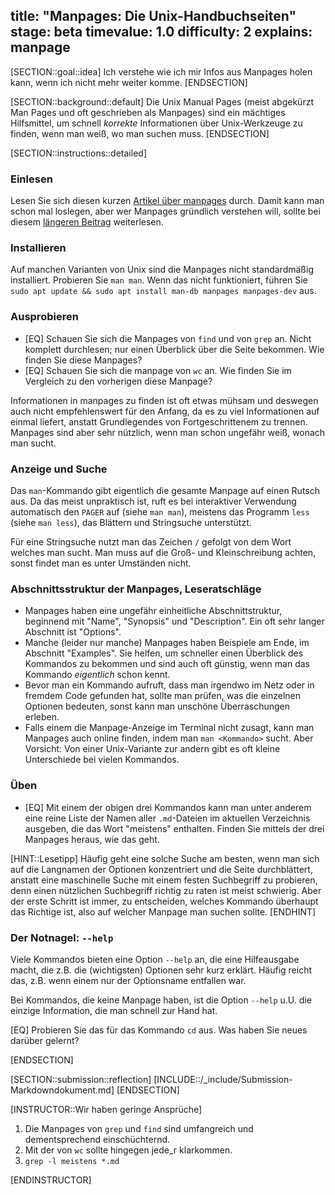 title: "Manpages: Die Unix-Handbuchseiten"
stage: beta
timevalue: 1.0
difficulty: 2
explains: manpage
---

[SECTION::goal::idea]
Ich verstehe wie ich mir Infos aus Manpages holen kann, wenn ich nicht mehr weiter komme.
[ENDSECTION]

[SECTION::background::default]
Die Unix Manual Pages (meist abgekürzt Man Pages und oft geschrieben als Manpages) 
sind ein mächtiges Hilfsmittel, um schnell _korrekte_ Informationen über Unix-Werkzeuge zu finden, 
wenn man weiß, wo man suchen muss.
[ENDSECTION]

[SECTION::instructions::detailed]

### Einlesen

Lesen Sie sich diesen kurzen
[Artikel über manpages](https://www.baeldung.com/linux/man-pages)
durch.
Damit kann man schon mal loslegen, aber wer Manpages gründlich verstehen will,
sollte bei diesem
[längeren Beitrag](https://itsfoss.com/linux-man-page-guide/) 
weiterlesen.


### Installieren

Auf manchen Varianten von Unix sind die Manpages nicht standardmäßig installiert.
Probieren Sie `man man`. 
Wenn das nicht funktioniert, führen Sie 
`sudo apt update && sudo apt install man-db manpages manpages-dev` aus.


### Ausprobieren

- [EQ] Schauen Sie sich die Manpages von `find` und von `grep` an.
  Nicht komplett durchlesen; nur einen Überblick über die Seite bekommen.
  Wie finden Sie diese Manpages?
- [EQ] Schauen Sie sich die manpage von `wc` an. 
  Wie finden Sie im Vergleich zu den vorherigen diese Manpage?

Informationen in manpages zu finden ist oft etwas mühsam und deswegen auch nicht 
empfehlenswert für den Anfang, da es zu viel Informationen auf einmal liefert, anstatt
Grundlegendes von Fortgeschrittenem zu trennen.
Manpages sind aber sehr nützlich, wenn man schon ungefähr weiß, wonach man sucht.


### Anzeige und Suche

Das `man`-Kommando gibt eigentlich die gesamte Manpage auf einen Rutsch aus.
Da das meist unpraktisch ist, ruft es bei interaktiver Verwendung automatisch
den `PAGER` auf (siehe `man man`), meistens das Programm `less` (siehe `man less`),
das Blättern und Stringsuche unterstützt.

Für eine Stringsuche nutzt man das Zeichen `/` gefolgt von 
dem Wort welches man sucht. Man muss auf die Groß- und Kleinschreibung achten, 
sonst findet man es unter Umständen nicht.


### Abschnittsstruktur der Manpages, Leseratschläge

- Manpages haben eine ungefähr einheitliche Abschnittstruktur, beginnend mit
  "Name", "Synopsis" und "Description".
  Ein oft sehr langer Abschnitt ist "Options".
- Manche (leider nur manche) Manpages haben Beispiele am Ende, im Abschnitt "Examples". 
  Sie helfen, um schneller einen Überblick des Kommandos zu bekommen
  und sind auch oft günstig, wenn man das Kommando _eigentlich_ schon kennt.
- Bevor man ein Kommando aufruft, dass man irgendwo im Netz oder in fremdem Code gefunden hat,
  sollte man prüfen, was die einzelnen Optionen bedeuten, 
  sonst kann man unschöne Überraschungen erleben. 
- Falls einem die Manpage-Anzeige im Terminal nicht zusagt, kann man Manpages auch online finden, 
  indem man `man <Kommando>` sucht.
  Aber Vorsicht: Von einer Unix-Variante zur andern gibt es oft kleine Unterschiede bei 
  vielen Kommandos.


### Üben

- [EQ] Mit einem der obigen drei Kommandos kann man unter anderem eine reine Liste der Namen
  aller `.md`-Dateien im aktuellen Verzeichnis ausgeben, die das Wort "meistens" enthalten.
  Finden Sie mittels der drei Manpages heraus, wie das geht.

[HINT::Lesetipp]
Häufig geht eine solche Suche am besten, wenn man sich auf die Langnamen der
Optionen konzentriert und die Seite durchblättert, 
anstatt eine maschinelle Suche mit einem festen Suchbegriff zu probieren,
denn einen nützlichen Suchbegriff richtig zu raten ist meist schwierig.
Aber der erste Schritt ist immer, zu entscheiden, welches Kommando überhaupt das Richtige ist,
also auf welcher Manpage man suchen sollte.
[ENDHINT]


### Der Notnagel: `--help`

Viele Kommandos bieten eine Option `--help` an, die eine Hilfeausgabe macht,
die z.B. die (wichtigsten) Optionen sehr kurz erklärt.
Häufig reicht das, z.B. wenn einem nur der Optionsname entfallen war.

Bei Kommandos, die keine Manpage haben, ist die Option `--help` u.U. 
die einzige Information, die man schnell zur Hand hat.

[EQ] Probieren Sie das für das Kommando `cd` aus.
Was haben Sie neues darüber gelernt?

[ENDSECTION]

[SECTION::submission::reflection]
[INCLUDE::/_include/Submission-Markdowndokument.md]
[ENDSECTION]

[INSTRUCTOR::Wir haben geringe Ansprüche]

1. Die Manpages von `grep` und `find` sind umfangreich und dementsprechend einschüchternd.
2. Mit der von `wc` sollte hingegen jede_r klarkommen.
3. `grep -l meistens *.md`

[ENDINSTRUCTOR]